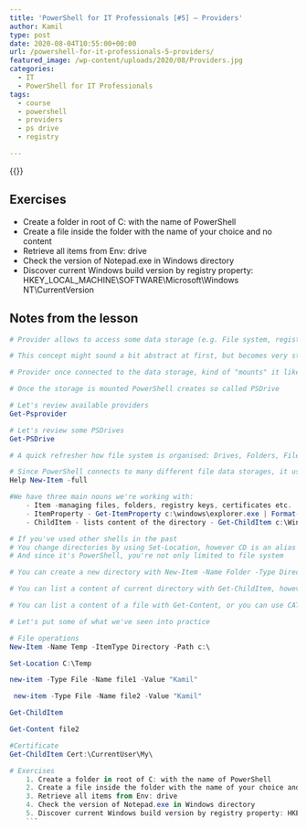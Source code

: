 ```yaml
---
title: 'PowerShell for IT Professionals [#5] – Providers'
author: Kamil
type: post
date: 2020-08-04T10:55:00+00:00
url: /powershell-for-it-professionals-5-providers/
featured_image: /wp-content/uploads/2020/08/Providers.jpg
categories:
  - IT
  - PowerShell for IT Professionals
tags:
  - course
  - powershell
  - providers
  - ps drive
  - registry

---
```

{{<youtube MQ0hbnD8ERE>}}

## Exercises

- Create a folder in root of C: with the name of PowerShell
- Create a file inside the folder with the name of your choice and no content
- Retrieve all items from Env: drive
- Check the version of Notepad.exe in Windows directory
- Discover current Windows build version by registry property: HKEY_LOCAL_MACHINE\SOFTWARE\Microsoft\Windows NT\CurrentVersion


## Notes from the lesson

```powershell
# Provider allows to access some data storage (e.g. File system, registry, remote system, Active Directory)

# This concept might sound a bit abstract at first, but becomes very straight forward once you've used it for a while

# Provider once connected to the data storage, kind of "mounts" it like a network drive, allowing to browse and manage it

# Once the storage is mounted PowerShell creates so called PSDrive

# Let's review available providers
Get-Psprovider

# Let's review some PSDrives
Get-PSDrive

# A quick refresher how file system is organised: Drives, Folders, Files

# Since PowerShell connects to many different file data storages, it uses the generic term Item and specifies with type. Thus a folder is an Item of Type Directory, same as Registry key, it's best described in the help:
Help New-Item -full

#We have three main nouns we're working with:
	- Item -managing files, folders, registry keys, certificates etc.
	- ItemProperty - Get-ItemProperty c:\windows\explorer.exe | Format-List *
	- ChildItem - lists content of the directory - Get-ChildItem c:\Windows

# If you've used other shells in the past
# You change directories by using Set-Location, however CD is an alias to the command
# And since it's PowerShell, you're not only limited to file system

# You can create a new directory with New-Item -Name Folder -Type Directory, however you can use MKDIR

# You can list a content of current directory with Get-ChildItem, however DIR, and LS are also available

# You can list a content of a file with Get-Content, or you can use CAT

# Let's put some of what we've seen into practice

# File operations
New-Item -Name Temp -ItemType Directory -Path c:\

Set-Location C:\Temp

new-item -Type File -Name file1 -Value "Kamil"

 new-item -Type File -Name file2 -Value "Kamil"

Get-ChildItem

Get-Content file2

#Certificate
Get-ChildItem Cert:\CurrentUser\My\

# Exercises
	1. Create a folder in root of C: with the name of PowerShell
	2. Create a file inside the folder with the name of your choice and no content
	3. Retrieve all items from Env: drive
	4. Check the version of Notepad.exe in Windows directory
	5. Discover current Windows build version by registry property: HKEY_LOCAL_MACHINE\SOFTWARE\Microsoft\Windows NT\CurrentVersion
	```